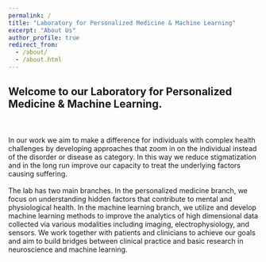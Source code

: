 ```yaml
---
permalink: /
title: "Laboratory for Personalized Medicine & Machine Learning"
excerpt: "About Us"
author_profile: true
redirect_from: 
  - /about/
  - /about.html
---
```


## Welcome to our Laboratory for Personalized Medicine & Machine Learning. 
<br>
</a></u>
<br>
In our work we aim to make a difference for individuals with complex health challenges by developing approaches that zoom in on the individual instead of the disorder or disease as category. In this way we reduce stigmatization and in the long run improve our capacity to treat the underlying factors causing suffering. 
<br>
</a></u>
<br>
The lab has two main branches. In the personalized medicine branch, we focus on understanding hidden factors that contribute to mental and physiological health. In the machine learning branch, we utilize and develop machine learning methods to improve the analytics of high dimensional data collected via various modalities including imaging, electrophysiology, and sensors. We work together with patients and clinicians to achieve our goals and aim to build bridges between clinical practice and basic research in neuroscience and machine learning.
